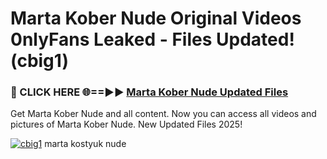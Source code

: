 # Marta Kober Nude Original Videos 0nlyFans Leaked - Files Updated! (cbig1)

<h3>🔴 CLICK HERE 🌐==►► <a href="https://tinyurl.com/yrmya6cz" rel="nofollow">Marta Kober Nude Updated Files</a></h3>

Get Marta Kober Nude and all content. Now you can access all videos and pictures of Marta Kober Nude. New Updated Files 2025!

[![cbig1](https://i.imgur.com/FMdXYCs.gif)](https://tinyurl.com/yrmya6cz)
marta kostyuk nude